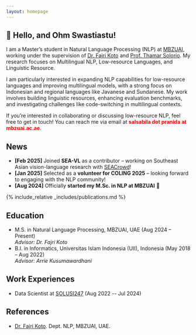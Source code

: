 ```yaml
---
layout: homepage
---
```


## 👋 Hello, and Ohm Swastiastu!

I am a Master’s student in Natural Language Processing (NLP) at [MBZUAI](https://mbzuai.ac.ae), working under the supervision of [Dr. Fajri Koto](https://www.fajrikoto.com/home) and [Prof. Thamar Solorio](https://mbzuai.ac.ae/study/faculty/thamar-solorio/). My research focuses on Multilingual NLP, Low-resource Languages, and Linguistic Resource.

I am particularly interested in expanding NLP capabilities for low-resource languages and improving multilingual models, with a strong focus on Indonesian and regional languages like Javanese and Sundanese. My work involves building linguistic resources, enhancing evaluation benchmarks, and investigating challenges like code-switching in multilingual contexts.

If you’re interested in collaborating or discussing low-resource NLP, feel free to get in touch! You can reach me via email at <span style="color:red; font-weight:bold;">salsabila dot pranida at mbzuai.ac.ae</span>.

## News
- **[Feb 2025]** Joined **SEA-VL** as a contributor – working on Southeast Asian vision-language research with [SEACrowd](https://seacrowd.github.io)!  
- **[Jan 2025]** Selected as a **volunteer for COLING 2025** – looking forward to engaging with the NLP community!  
- **[Aug 2024]** Officially **started my M.Sc. in NLP at MBZUAI** 🎉  

{% include_relative _includes/publications.md %}

## Education
- M.S. in Natural Language Processing, MBZUAI, UAE (Aug 2024 – Present)  
  *Advisor: Dr. Fajri Koto*  
- B.I. in Informatics, Universitas Islam Indonesia (UII), Indonesia (May 2018 – Aug 2022)  
  *Advisor: Arrie Kusumawardhani*

## Work Experiences
- Data Scientist at [SOLUSI247](http://solusi247.com) (Aug 2022 -- Jul 2024)


## References

- [Dr. Fajri Koto]([https://www.fajrikoto.com/home]). Dept. NLP, MBZUAI, UAE.
